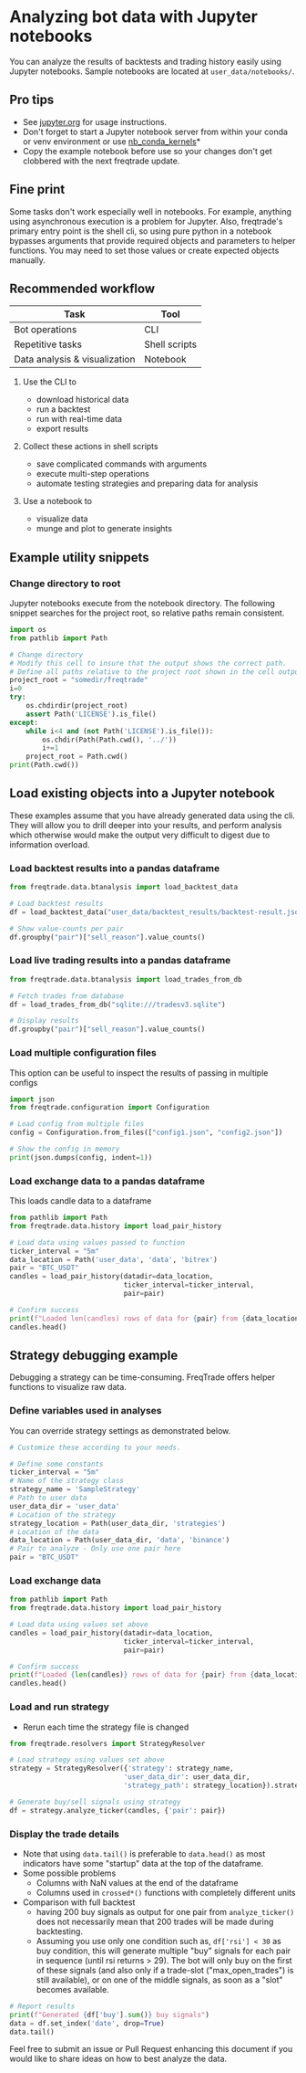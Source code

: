 # Analyzing bot data with Jupyter notebooks  

You can analyze the results of backtests and trading history easily using Jupyter notebooks. Sample notebooks are located at `user_data/notebooks/`.  

## Pro tips  

* See [jupyter.org](https://jupyter.org/documentation) for usage instructions.
* Don't forget to start a Jupyter notebook server from within your conda or venv environment or use [nb_conda_kernels](https://github.com/Anaconda-Platform/nb_conda_kernels)*
* Copy the example notebook before use so your changes don't get clobbered with the next freqtrade update.

## Fine print  

Some tasks don't work especially well in notebooks. For example, anything using asynchronous execution is a problem for Jupyter. Also, freqtrade's primary entry point is the shell cli, so using pure python in a notebook bypasses arguments that provide required objects and parameters to helper functions. You may need to set those values or create expected objects manually.

## Recommended workflow  

| Task | Tool |  
  --- | ---  
Bot operations | CLI  
Repetitive tasks | Shell scripts
Data analysis & visualization | Notebook  

1. Use the CLI to
    * download historical data
    * run a backtest
    * run with real-time data
    * export results  

1. Collect these actions in shell scripts
    * save complicated commands with arguments
    * execute multi-step operations  
    * automate testing strategies and preparing data for analysis

1. Use a notebook to
    * visualize data
    * munge and plot to generate insights

## Example utility snippets  

### Change directory to root  

Jupyter notebooks execute from the notebook directory. The following snippet searches for the project root, so relative paths remain consistent.

```python
import os
from pathlib import Path

# Change directory
# Modify this cell to insure that the output shows the correct path.
# Define all paths relative to the project root shown in the cell output
project_root = "somedir/freqtrade"
i=0
try:
    os.chdirdir(project_root)
    assert Path('LICENSE').is_file()
except:
    while i<4 and (not Path('LICENSE').is_file()):
        os.chdir(Path(Path.cwd(), '../'))
        i+=1
    project_root = Path.cwd()
print(Path.cwd())
```

## Load existing objects into a Jupyter notebook

These examples assume that you have already generated data using the cli. They will allow you to drill deeper into your results, and perform analysis which otherwise would make the output very difficult to digest due to information overload.

### Load backtest results into a pandas dataframe

```python
from freqtrade.data.btanalysis import load_backtest_data

# Load backtest results
df = load_backtest_data("user_data/backtest_results/backtest-result.json")

# Show value-counts per pair
df.groupby("pair")["sell_reason"].value_counts()
```

### Load live trading results into a pandas dataframe

``` python
from freqtrade.data.btanalysis import load_trades_from_db

# Fetch trades from database
df = load_trades_from_db("sqlite:///tradesv3.sqlite")

# Display results
df.groupby("pair")["sell_reason"].value_counts()
```

### Load multiple configuration files

This option can be useful to inspect the results of passing in multiple configs

``` python
import json
from freqtrade.configuration import Configuration

# Load config from multiple files
config = Configuration.from_files(["config1.json", "config2.json"])

# Show the config in memory
print(json.dumps(config, indent=1))
```

### Load exchange data to a pandas dataframe

This loads candle data to a dataframe

```python
from pathlib import Path
from freqtrade.data.history import load_pair_history

# Load data using values passed to function
ticker_interval = "5m"
data_location = Path('user_data', 'data', 'bitrex')
pair = "BTC_USDT"
candles = load_pair_history(datadir=data_location,
                            ticker_interval=ticker_interval,
                            pair=pair)

# Confirm success
print(f"Loaded len(candles) rows of data for {pair} from {data_location}")
candles.head()
```

## Strategy debugging example  

Debugging a strategy can be time-consuming. FreqTrade offers helper functions to visualize raw data.

### Define variables used in analyses  

You can override strategy settings as demonstrated below.

```python
# Customize these according to your needs.

# Define some constants
ticker_interval = "5m"
# Name of the strategy class
strategy_name = 'SampleStrategy'
# Path to user data
user_data_dir = 'user_data'
# Location of the strategy
strategy_location = Path(user_data_dir, 'strategies')
# Location of the data
data_location = Path(user_data_dir, 'data', 'binance')
# Pair to analyze - Only use one pair here
pair = "BTC_USDT"
```

### Load exchange data

```python
from pathlib import Path
from freqtrade.data.history import load_pair_history

# Load data using values set above
candles = load_pair_history(datadir=data_location,
                            ticker_interval=ticker_interval,
                            pair=pair)

# Confirm success
print(f"Loaded {len(candles)} rows of data for {pair} from {data_location}")
candles.head()
```

### Load and run strategy  

* Rerun each time the strategy file is changed

```python
from freqtrade.resolvers import StrategyResolver

# Load strategy using values set above
strategy = StrategyResolver({'strategy': strategy_name,
                            'user_data_dir': user_data_dir,
                            'strategy_path': strategy_location}).strategy

# Generate buy/sell signals using strategy
df = strategy.analyze_ticker(candles, {'pair': pair})
```

### Display the trade details

* Note that using `data.tail()` is preferable to `data.head()` as most indicators have some "startup" data at the top of the dataframe.
* Some possible problems
    * Columns with NaN values at the end of the dataframe
    * Columns used in `crossed*()` functions with completely different units
* Comparison with full backtest
    * having 200 buy signals as output for one pair from `analyze_ticker()` does not necessarily mean that 200 trades will be made during backtesting.
    * Assuming you use only one condition such as, `df['rsi'] < 30` as buy condition, this will generate multiple "buy" signals for each pair in sequence (until rsi returns > 29). The bot will only buy on the first of these signals (and also only if a trade-slot ("max_open_trades") is still available), or on one of the middle signals, as soon as a "slot" becomes available.  

```python
# Report results
print(f"Generated {df['buy'].sum()} buy signals")
data = df.set_index('date', drop=True)
data.tail()
```

Feel free to submit an issue or Pull Request enhancing this document if you would like to share ideas on how to best analyze the data.
